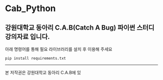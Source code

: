 # Cab_Python

강원대학교 동아리 C.A.B(Catch A Bug) 파이썬 스터디 강의자료 입니다.
---
아래 명령어를 통해 필요 라이브러리를 설치 후 이용해 주세요

```
pip install requirements.txt
```

---
본 저작권은 강원대학교 동아리 C.A.B에 있
